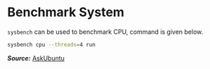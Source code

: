 # Benchmark System

`sysbench` can be used to benchmark CPU, command is given below.

```bash
sysbench cpu --threads=4 run
```

***Source:*** [AskUbuntu](https://askubuntu.com/questions/634513/cpu-benchmarking-utility-for-linux)
